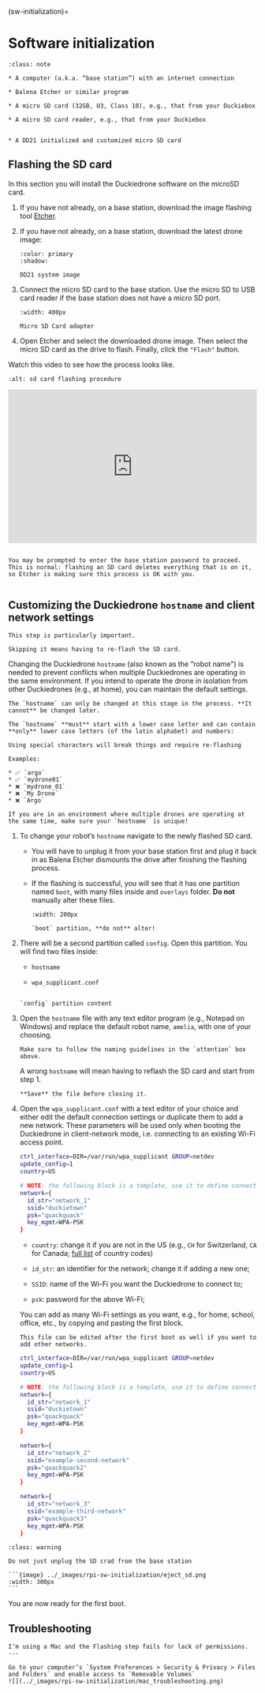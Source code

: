 (sw-initialization)=
# Software initialization

```{admonition} What you will need
:class: note

* A computer (a.k.a. “base station”) with an internet connection

* Balena Etcher or similar program

* A micro SD card (32GB, U3, Class 10), e.g., that from your Duckiebox 

* A micro SD card reader, e.g., that from your Duckiebox
```

```{admonition} What you will get

* A DD21 initialized and customized micro SD card
```

## Flashing the SD card

In this section you will install the Duckiedrone software on the microSD card.

1. If you have not already, on a base station, download the image flashing tool [Etcher](https://www.balena.io/etcher/).

1. If you have not already, on a base station, download the latest drone image:

    ```{button-link} https://duckietown-public-storage.s3.amazonaws.com/brown/disk_image/dt-amelia-DD21-brown2022-sd-card-v12.zip
    :color: primary
    :shadow:
    
    DD21 system image
    ```

1. Connect the micro SD card to the base station. Use the micro SD to USB card reader if the base station does not have a micro SD port.
  
    ```{figure} ../_images/components-official/microSD_reader.png
    :width: 400px

    Micro SD Card adapter
    ```

1. Open Etcher and select the downloaded drone image. Then select the micro SD card as the drive to flash. Finally, click the `"Flash"` button.

Watch this video to see how the process looks like.

```{vimeo} 795166491
:alt: sd card flashing procedure
```

<div style="padding:61.68% 0 0 0;position:relative;"><iframe src="https://player.vimeo.com/video/795166491?h=ad68dd5e48&amp;badge=0&amp;autopause=0&amp;player_id=0&amp;app_id=58479" frameborder="0" allow="autoplay; fullscreen; picture-in-picture" allowfullscreen style="position:absolute;top:0;left:0;width:100%;height:100%;" title="Screencast from 01-02-2023 170837"></iframe></div><script src="https://player.vimeo.com/api/player.js"></script>

```{warning} **Double check** that the "drive" is your micro SD card.

You may be prompted to enter the base station password to proceed. This is normal: flashing an SD card deletes everything that is on it, so Etcher is making sure this process is OK with you.
```

```{note} Flashing will take 10 - 15 min.
```

## Customizing the Duckiedrone `hostname` and client network settings

```{warning}
This step is particularly important.

Skipping it means having to re-flash the SD card.
```

Changing the Duckiedrone `hostname` (also known as the “robot name") is needed to prevent conflicts when multiple Duckiedrones are operating in the same environment. If you intend to operate the drone in isolation from other Duckiedrones (e.g., at home), you can maintain the default settings.

```{warning}
The `hostname` can only be changed at this stage in the process. **It cannot** be changed later.
```

```{attention}
The `hostname` **must** start with a lower case letter and can contain **only** lower case letters (of the latin alphabet) and numbers:

Using special characters will break things and require re-flashing

Examples:

* ✅ `argo`
* ✅ `mydrone01`
* ❌ `mydrone_01`
* ❌ `My Drone`
* ❌ `Argo`
```

```{attention}
If you are in an environment where multiple drones are operating at the same time, make sure your `hostname` is unique!
```

1. To change your robot’s `hostname` navigate to the newly flashed SD card.

    * You will have to unplug it from your base station first and plug it back in as Balena Etcher dismounts the drive after finishing the flashing process.

    * If the flashing is successful, you will see that it has one partition named `boot`, with many files inside and `overlays` folder. **Do not** manually alter these files.

      ```{figure} ../_images/rpi-sw-initialization/boot_partition.png
      :width: 200px

      `boot` partition, **do not** alter!
      ```

1. There will be a second partition called `config`. Open this partition. You will find two files inside:

    * `hostname`

    * `wpa_supplicant.conf`

    ```{figure} ../_images/rpi-sw-initialization/config_partition.png

    `config` partition content
    ```

1. Open the `hostname` file with any text editor program (e.g., Notepad on Windows) and replace the default robot name, `amelia`, with one of your choosing.  

    ```{warning}
    Make sure to follow the naming guidelines in the `attention` box above. 
    ```

    A wrong `hostname` will mean having to reflash the SD card and start from step 1.

    ```{attention}
    **Save** the file before closing it.
    ```

1. Open the `wpa_supplicant.conf` with a text editor of your choice and either edit the default connection settings or duplicate them to add a new network. These parameters will be used only when booting the Duckiedrone in client-network mode, i.e. connecting to an existing Wi-Fi access point.

    ```bash
    ctrl_interface=DIR=/var/run/wpa_supplicant GROUP=netdev
    update_config=1
    country=US

    # NOTE: the following block is a template, use it to define connection to custom wifi networks
    network={
      id_str="network_1"
      ssid="duckietown"
      psk="quackquack"
      key_mgmt=WPA-PSK
    }
    ```

    * `country`: change it if you are not in the US (e.g., `CH` for Switzerland, `CA` for Canada; [full list](https://www.arubanetworks.com/techdocs/InstantWenger_Mobile/Advanced/Content/Instant%20User%20Guide%20-%20volumes/Country_Codes_List.htm) of country codes)

    * `id_str`: an identifier for the network; change it if adding a new one;

    * `SSID`: name of the Wi-Fi you want the Duckiedrone to connect to;

    * `psk`: password for the above Wi-Fi;

    You can add as many Wi-Fi settings as you want, e.g., for home, school, office, etc., by copying and pasting the first block.

    ```{note}
    This file can be edited after the first boot as well if you want to add other networks.
    ```

    ```sh
    ctrl_interface=DIR=/var/run/wpa_supplicant GROUP=netdev
    update_config=1
    country=US

    # NOTE: the following block is a template, use it to define connection to custom wifi networks
    network={
      id_str="network_1"
      ssid="duckietown"
      psk="quackquack"
      key_mgmt=WPA-PSK
    }

    network={
      id_str="network_2"
      ssid="example-second-network"
      psk="quackquack2"
      key_mgmt=WPA-PSK
    }

    network={
      id_str="network_3"
      ssid="example-third-network"
      psk="quackquack3"
      key_mgmt=WPA-PSK
    }
    ```

````{admonition} Eject your SD card safely.
:class: warning

Do not just unplug the SD crad from the base station

```{image} ../_images/rpi-sw-initialization/eject_sd.png
:width: 300px
```
````

You are now ready for the first boot.

## Troubleshooting

````{trouble}
I’m using a Mac and the Flashing step fails for lack of permissions.
---

Go to your computer’s `System Preferences > Security & Privacy > Files and Folders` and enable access to `Removable Volumes`
![](../_images/rpi-sw-initialization/mac_troubleshooting.png)

````
